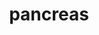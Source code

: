---
title: pancreas
release_version: v1.3
hra_release_version:
  - v1.1
  - v1.2
  - v1.3
model_type: asct-b
description: '[Anatomical Structures, Cell Types, plus Biomarkers (ASCT+B) tables](https://hubmapconsortium.github.io/ccf/pages/ccf-anatomical-structures.html) aim to capture the nested *part_of* structure of anatomical human body parts, the typology of cells, and biomarkers used to identify cell types. The tables are authored and reviewed by an international team of experts. '
creators:
  - 0000-0001-6878-1235
  - 0000-0001-9028-338X
  - 0000-0002-8849-6746
project_leads:
  - 0000-0002-3321-6137
reviewers:
  - 0000-0003-1941-5786
  - 0000-0002-8817-6355
  - 0000-0001-8776-2769
  - 0000-0001-7655-4833
creation_date: 2022-05-06T00:00:00
license: CC BY 4.0
publisher:  HuBMAP 
funder:  National Institutes of Health 
award_number:  OT2OD026671 
hubmap_id:  HBM557.XHHV.557 
datatable: ASCT-B_VH_Pancreas.csv
doi: https://doi.org/10.48539/HBM557.XHHV.557
---